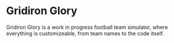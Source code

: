 Gridiron Glory
=============

Gridiron Glory is a work in progress football team simulator, where everything is customizeable, from team names to the code itself.
